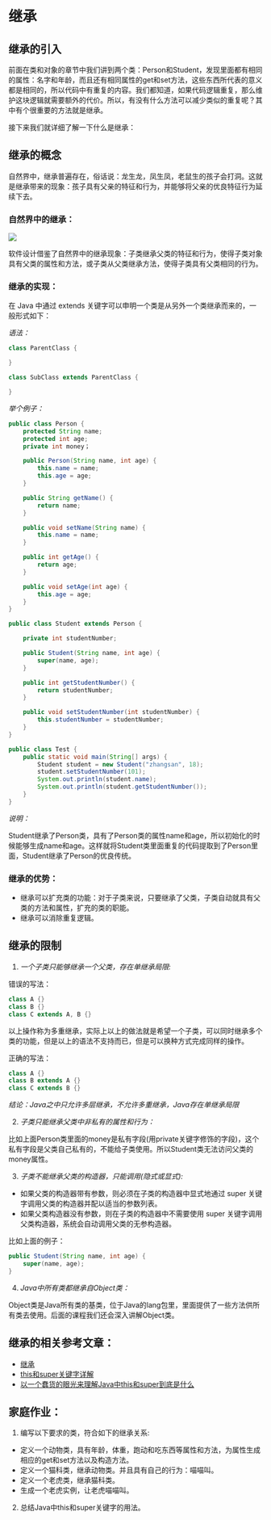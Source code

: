 # 继承

## 继承的引入

前面在类和对象的章节中我们讲到两个类：Person和Student，发现里面都有相同的属性：名字和年龄，而且还有相同属性的get和set方法，这些东西所代表的意义都是相同的，所以代码中有重复的内容。我们都知道，如果代码逻辑重复，那么维护这块逻辑就需要额外的代价。所以，有没有什么方法可以减少类似的重复呢？其中有个很重要的方法就是继承。

接下来我们就详细了解一下什么是继承：

## 继承的概念

自然界中，继承普遍存在，俗话说：龙生龙，凤生凤，老鼠生的孩子会打洞。这就是继承带来的现象：孩子具有父亲的特征和行为，并能够将父亲的优良特征行为延续下去。

### 自然界中的继承：

![](http://ww1.sinaimg.cn/large/af4e9f79ly1fy562866shj20bj05jdg5.jpg)

软件设计借鉴了自然界中的继承现象：子类继承父类的特征和行为，使得子类对象具有父类的属性和方法，或子类从父类继承方法，使得子类具有父类相同的行为。

### 继承的实现：

在 Java 中通过 extends 关键字可以申明一个类是从另外一个类继承而来的，一般形式如下：

*语法：*

```java
class ParentClass {

}

class SubClass extends ParentClass {

}
```

*举个例子：*

```java
public class Person {
    protected String name;
    protected int age;
    private int money；

    public Person(String name, int age) {
        this.name = name;
        this.age = age;
    }

    public String getName() {
        return name;
    }

    public void setName(String name) {
        this.name = name;
    }

    public int getAge() {
        return age;
    }

    public void setAge(int age) {
        this.age = age;
    }
}

public class Student extends Person {

    private int studentNumber;

    public Student(String name, int age) {
        super(name, age);
    }

    public int getStudentNumber() {
        return studentNumber;
    }

    public void setStudentNumber(int studentNumber) {
        this.studentNumber = studentNumber;
    }
}

public class Test {
    public static void main(String[] args) {
        Student student = new Student("zhangsan", 18);
        student.setStudentNumber(101);
        System.out.println(student.name);
        System.out.println(student.getStudentNumber());
    }
}
```

*说明：*

Student继承了Person类，具有了Person类的属性name和age，所以初始化的时候能够生成name和age。这样就将Student类里面重复的代码提取到了Person里面，Student继承了Person的优良传统。

### 继承的优势：

* 继承可以扩充类的功能：对于子类来说，只要继承了父类，子类自动就具有父类的方法和属性，扩充的类的职能。
* 继承可以消除重复逻辑。

## 继承的限制

1. *一个子类只能够继承一个父类，存在单继承局限:*

错误的写法：

```java
class A {}
class B {}
class C extends A, B {}
```
以上操作称为多重继承，实际上以上的做法就是希望一个子类，可以同时继承多个类的功能，但是以上的语法不支持而已，但是可以换种方式完成同样的操作。

正确的写法：

```java
class A {}
class B extends A {}
class C extends B {}
```
*结论：Java之中只允许多层继承，不允许多重继承，Java存在单继承局限*

2. *子类只能继承父类中非私有的属性和行为：*

比如上面Person类里面的money是私有字段(用private关键字修饰的字段)，这个私有字段是父类自己私有的，不能给子类使用。所以Student类无法访问父类的money属性。

3. *子类不能继承父类的构造器，只能调用(隐式或显式):*

* 如果父类的构造器带有参数，则必须在子类的构造器中显式地通过 super 关键字调用父类的构造器并配以适当的参数列表。
* 如果父类构造器没有参数，则在子类的构造器中不需要使用 super 关键字调用父类构造器，系统会自动调用父类的无参构造器。

比如上面的例子：

```java
public Student(String name, int age) {
    super(name, age);
}

```

4. *Java中所有类都继承自Object类：*

Object类是Java所有类的基类，位于Java的lang包里，里面提供了一些方法供所有类去使用。后面的课程我们还会深入讲解Object类。


## 继承的相关参考文章：

* [继承](https://docs.oracle.com/javase/tutorial/java/IandI/subclasses.html)
* [this和super关键字详解](https://www.jianshu.com/p/bc732beac4f9)
* [以一个蠢货的眼光来理解Java中this和super到底是什么](https://www.jianshu.com/p/89b5d62728da)


## 家庭作业：

1. 编写以下要求的类，符合如下的继承关系:
  * 定义一个动物类，具有年龄，体重，跑动和吃东西等属性和方法，为属性生成相应的get和set方法以及构造方法。
  * 定义一个猫科类，继承动物类。并且具有自己的行为：喵喵叫。
  * 定义一个老虎类，继承猫科类。
  * 生成一个老虎实例，让老虎喵喵叫。

2. 总结Java中this和super关键字的用法。







